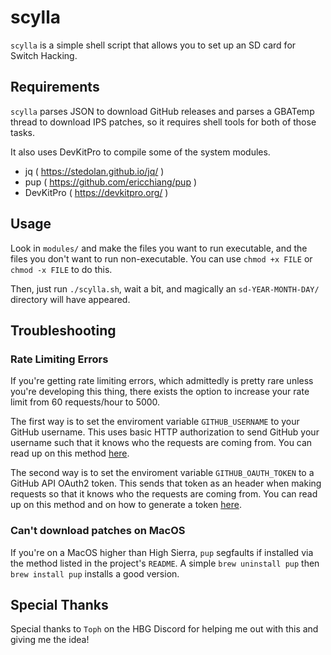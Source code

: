 # scylla

`scylla` is a simple shell script that allows you to set up an SD card for
Switch Hacking.

## Requirements

`scylla` parses JSON to download GitHub releases and parses a GBATemp thread to
download IPS patches, so it requires shell tools for both of those tasks.

It also uses DevKitPro to compile some of the system modules.

- jq ( https://stedolan.github.io/jq/ )
- pup ( https://github.com/ericchiang/pup )
- DevKitPro ( https://devkitpro.org/ )

## Usage

Look in `modules/` and make the files you want to run executable, and the
files you don't want to run non-executable. You can use `chmod +x FILE` or
`chmod -x FILE` to do this.

Then, just run `./scylla.sh`, wait a bit, and magically an
`sd-YEAR-MONTH-DAY/` directory will have appeared.

## Troubleshooting

### Rate Limiting Errors

If you're getting rate limiting errors, which admittedly is pretty rare unless
you're developing this thing, there exists the option to increase your rate
limit from 60 requests/hour to 5000.

The first way is to set the enviroment variable `GITHUB_USERNAME` to your GitHub
username. This uses basic HTTP authorization to send GitHub your username such
that it knows who the requests are coming from. You can read up on this method
[here](https://developer.github.com/v3/#basic-authentication).

The second way is to set the enviroment variable `GITHUB_OAUTH_TOKEN` to a
GitHub API OAuth2 token. This sends that token as an header when making
requests so that it knows who the requests are coming from. You can read up on
this method and on how to generate a token
[here](https://developer.github.com/v3/#oauth2-token-sent-in-a-header).

### Can't download patches on MacOS

If you're on a MacOS higher than High Sierra, `pup` segfaults if installed via
the method listed in the project's `README`. A simple `brew uninstall pup`
then `brew install pup` installs a good version.

## Special Thanks

Special thanks to `Toph` on the HBG Discord for helping me out with this and
giving me the idea!
